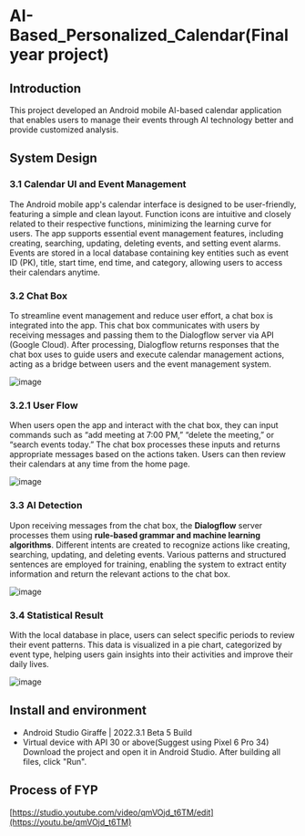 # AI-Based_Personalized_Calendar(Final year project) 

## Introduction
This project developed an Android mobile AI-based calendar application that enables users to manage their events through AI technology better and provide customized analysis.

## System Design
### 3.1 Calendar UI and Event Management
The Android mobile app's calendar interface is designed to be user-friendly, featuring a simple and clean layout. Function icons are intuitive and closely related to their respective functions, minimizing the learning curve for users. The app supports essential event management features, including creating, searching, updating, deleting events, and setting event alarms. Events are stored in a local database containing key entities such as event ID (PK), title, start time, end time, and category, allowing users to access their calendars anytime.

### 3.2 Chat Box
To streamline event management and reduce user effort, a chat box is integrated into the app. This chat box communicates with users by receiving messages and passing them to the Dialogflow server via API (Google Cloud). After processing, Dialogflow returns responses that the chat box uses to guide users and execute calendar management actions, acting as a bridge between users and the event management system.

![image](https://github.com/user-attachments/assets/6548428c-3da0-4c8d-a678-27448b15b4cf)

### 3.2.1 User Flow
When users open the app and interact with the chat box, they can input commands such as “add meeting at 7:00 PM,” “delete the meeting,” or “search events today.” The chat box processes these inputs and returns appropriate messages based on the actions taken. Users can then review their calendars at any time from the home page.

![image](https://github.com/user-attachments/assets/4fdcb9e2-0c03-4209-a257-c5846a9c80d6)


### 3.3 AI Detection
Upon receiving messages from the chat box, the **Dialogflow** server processes them using **rule-based grammar and machine learning algorithms**. Different intents are created to recognize actions like creating, searching, updating, and deleting events. Various patterns and structured sentences are employed for training, enabling the system to extract entity information and return the relevant actions to the chat box.

![image](https://github.com/user-attachments/assets/99c036e9-6007-49b5-8c39-c04db908e87f)


### 3.4 Statistical Result
With the local database in place, users can select specific periods to review their event patterns. This data is visualized in a pie chart, categorized by event type, helping users gain insights into their activities and improve their daily lives.

![image](https://github.com/user-attachments/assets/05769f2e-a2a1-4b72-80aa-b2f43628b220)


## Install and environment
- Android Studio Giraffe | 2022.3.1 Beta 5 Build
- Virtual device with API 30 or above(Suggest using Pixel 6 Pro 34)
Download the project and open it in Android Studio. After building all files, click "Run".

## Process of FYP
[https://studio.youtube.com/video/qmVOjd_t6TM/edit](https://youtu.be/qmVOjd_t6TM)














    



